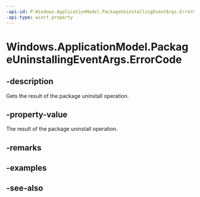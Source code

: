 ```yaml
---
-api-id: P:Windows.ApplicationModel.PackageUninstallingEventArgs.ErrorCode
-api-type: winrt property
---
```


<!-- Property syntax
public Windows.Foundation.HResult ErrorCode { get; }
-->

# Windows.ApplicationModel.PackageUninstallingEventArgs.ErrorCode

## -description
Gets the result of the package uninstall operation.

## -property-value
The result of the package uninstall operation.

## -remarks

## -examples

## -see-also
